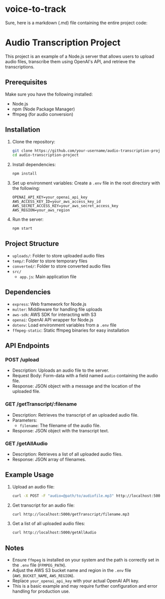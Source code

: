 # voice-to-track
Sure, here is a markdown (.md) file containing the entire project code:

# Audio Transcription Project

This project is an example of a Node.js server that allows users to upload audio files, transcribe them using OpenAI's API, and retrieve the transcriptions.

## Prerequisites

Make sure you have the following installed:
- Node.js
- npm (Node Package Manager)
- ffmpeg (for audio conversion)

## Installation

1. Clone the repository:
   ```bash
   git clone https://github.com/your-username/audio-transcription-project.git
   cd audio-transcription-project
   ```

2. Install dependencies:
   ```bash
   npm install
   ```

3. Set up environment variables:
   Create a `.env` file in the root directory with the following:
   ```
   OPENAI_API_KEY=your_openai_api_key
   AWS_ACCESS_KEY_ID=your_aws_access_key_id
   AWS_SECRET_ACCESS_KEY=your_aws_secret_access_key
   AWS_REGION=your_aws_region
   ```

4. Run the server:
   ```bash
   npm start
   ```

## Project Structure

- `uploads/`: Folder to store uploaded audio files
- `temp/`: Folder to store temporary files
- `converted/`: Folder to store converted audio files
- `src/`
  - `app.js`: Main application file

## Dependencies

- `express`: Web framework for Node.js
- `multer`: Middleware for handling file uploads
- `aws-sdk`: AWS SDK for interacting with S3
- `openai`: OpenAI API wrapper for Node.js
- `dotenv`: Load environment variables from a `.env` file
- `ffmpeg-static`: Static ffmpeg binaries for easy installation

## API Endpoints

### POST /upload

- Description: Uploads an audio file to the server.
- Request Body: Form-data with a field named `audio` containing the audio file.
- Response: JSON object with a message and the location of the uploaded file.

### GET /getTranscript/:filename

- Description: Retrieves the transcript of an uploaded audio file.
- Parameters:
  - `filename`: The filename of the audio file.
- Response: JSON object with the transcript text.

### GET /getAllAudio

- Description: Retrieves a list of all uploaded audio files.
- Response: JSON array of filenames.

## Example Usage

1. Upload an audio file:
   ```bash
   curl -X POST -F "audio=@path/to/audiofile.mp3" http://localhost:5000/upload
   ```

2. Get transcript for an audio file:
   ```bash
   curl http://localhost:5000/getTranscript/filename.mp3
   ```

3. Get a list of all uploaded audio files:
   ```bash
   curl http://localhost:5000/getAllAudio
   ```

## Notes

- Ensure `ffmpeg` is installed on your system and the path is correctly set in the `.env` file (`FFMPEG_PATH`).
- Adjust the AWS S3 bucket name and region in the `.env` file (`AWS_BUCKET_NAME`, `AWS_REGION`).
- Replace `your_openai_api_key` with your actual OpenAI API key.
- This is a basic example and may require further configuration and error handling for production use.

